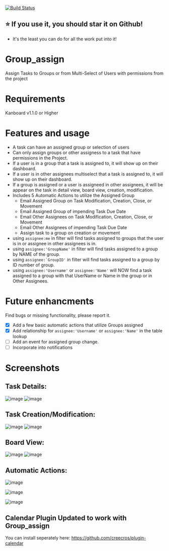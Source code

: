 [![Build Status](https://travis-ci.com/creecros/Group_assign.svg?branch=master)](https://travis-ci.com/creecros/Group_assign)

## :star: If you use it, you should star it on Github! 
- It's the least you can do for all the work put into it!


# Group_assign
Assign Tasks to Groups or from Multi-Select of Users with permissions from the project

# Requirements
Kanboard v1.1.0 or Higher

# Features and usage
* A task can have an assigned group or selection of users
* Can only assign groups or other assigness to a task that have permissions in the Project.
* If a user is in a group that a task is assigned to, it will show up on their dashboard.
* If a user is in other assignees multiselect that a task is assigned to, it will show up on their dashboard.
* If a group is assigned or a user is assigneed in other assignees, it will be appear on the task in detail view, board view, creation, modification. 
* Includes 5 Automatic Actions to utilize the Assigned Group
  * Email Assigned Group on Task Modification, Creation, Close, or Movement
  * Email Assigned Group of impending Task Due Date
  * Email Other Assignees on Task Modification, Creation, Close, or Movement
  * Email Other Assignees of impending Task Due Date
  * Assign task to a group on creation or movement
* using ``assignee:me`` in filter will find tasks assigned to groups that the user is in or assignee in other assignees is in.
* using ``assignee:'GroupName'`` in filter will find tasks assigned to a group by NAME of the group.
* using ``assignee:`GroupID'`` in filter will find tasks assigned to a group by ID number of group.
* using ``assignee:'Username'`` or ``assignee:'Name'`` will NOW find a task assigned to a group with that UserName or Name in the group or in Other Assignees. 

# Future enhancments
Find bugs or missing functionality, please report it.

- [x] Add a few basic automatic actions that utilize Groups assigned
- [x] Add relationship for ``assignee:'Username'`` or ``assignee:'Name'`` in the table lookup 
- [ ] Add an event for assigned group change.
- [ ] Incorporate into notifications

# Screenshots

## Task Details:
![image](https://user-images.githubusercontent.com/26339368/38753714-493c926e-3f2d-11e8-8ef7-271bab0e255d.png)
![image](https://user-images.githubusercontent.com/26339368/49557880-2065ce00-f8d7-11e8-985c-bc20c1617b6b.png)

## Task Creation/Modification:
![image](https://user-images.githubusercontent.com/26339368/38753761-692db008-3f2d-11e8-8ce2-59d88ddf39b1.png)
![image](https://user-images.githubusercontent.com/26339368/49557918-3c696f80-f8d7-11e8-91b8-7cef11c6eec0.png)

## Board View:
![image](https://user-images.githubusercontent.com/26339368/38753779-77b931d8-3f2d-11e8-8160-ef2563119252.png)
![image](https://user-images.githubusercontent.com/26339368/49557866-0f1cc180-f8d7-11e8-9ed7-040be16e4b24.png)

## Automatic Actions:
![image](https://user-images.githubusercontent.com/26339368/38754253-0a0fd2de-3f2f-11e8-9dde-2036de011a6b.png)

![image](https://user-images.githubusercontent.com/26339368/38754279-2285d0d4-3f2f-11e8-88c2-0ed91e452f90.png)

![image](https://user-images.githubusercontent.com/26339368/38754288-310df2c6-3f2f-11e8-9993-39e96b55076c.png)

## Calendar Plugin Updated to work with Group_assign
You can install seperately here: https://github.com/creecros/plugin-calendar

